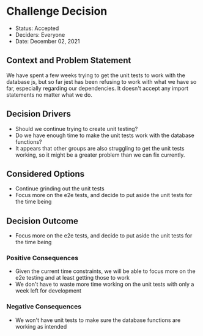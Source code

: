# Challenge Decision

* Status: Accepted <!-- optional -->
* Deciders: Everyone
* Date: December 02, 2021 <!-- optional -->


## Context and Problem Statement

We have spent a few weeks trying to get the unit tests to work with the database js, but so far jest has been refusing to work with what we have so far, especially regarding our dependencies. It doesn't accept any import statements no matter what we do.

## Decision Drivers <!-- optional -->

* Should we continue trying to create unit testing?
* Do we have enough time to make the unit tests work with the database functions?
* It appears that other groups are also struggling to get the unit tests working, so it might be a greater problem than we can fix currently.

## Considered Options

* Continue grinding out the unit tests
* Focus more on the e2e tests, and decide to put aside the unit tests for the time being

## Decision Outcome

* Focus more on the e2e tests, and decide to put aside the unit tests for the time being

### Positive Consequences <!-- optional -->

* Given the current time constraints, we will be able to focus more on the e2e testing and at least getting those to work
* We don't have to waste more time working on the unit tests with only a week left for development

### Negative Consequences <!-- optional -->

* We won't have unit tests to make sure the database functions are working as intended